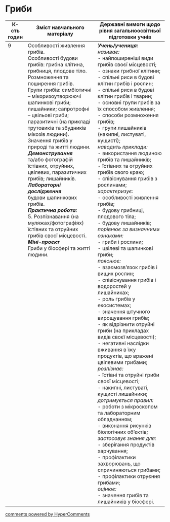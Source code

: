 <div id="hypercomments_widget" class="js-hypercomments-widget invisible"></div>

# Гриби

<table>
  <tr>
    <td width="10%" align="center"><b>К-сть годин</b></td>  
    <td width="45%" align="center"><b>Зміст навчального матеріалу</b></td>
    <td width="45%" align="center"><b>Державні вимоги щодо рівня загальноосвітньої підготовки учнів</b></td>
  </tr>
<tbody>
  <tr>
<td width="10%" style="vertical-align:top !important;">9</td>
    <td width="45%" style="vertical-align:top !important;">
Особливості живлення грибів.<br>
Особливості будови грибів: грибна клітина, грибниця, плодове тіло.<br>
Розмноження та поширення грибів. <br>
Групи грибів: симбіотичні – мікоризоутворюючі шапинкові гриби; лишайники; сапротрофні – цвільові гриби; <br>
паразитичні (на прикладі трутовиків та збудників мікозів людини).<br>
Значення грибів у природі та  житті людини. <br>
<b><i>Демонстрування</i></b><br>
та/або фотографій їстівних, отруйних, цвілевих, паразитичних грибів; лишайників.<br>
<b><i>Лабораторні дослідження</i></b><br>
будови шапинкових грибів.<br>
<b><i>Практична робота:</i></b><br>
5. Розпізнавання (на муляжах/фотографіях) їстівних та отруйних грибів   своєї місцевості.<br>
<b><i>Міні-проект</b></i><br>
Гриби у біосфері та житті людини.
</td>
    <td width="45%" style="vertical-align:top !important;">
<i><b>Учень/учениця:</b></i><br>
<i>називає:</i><br>
- найпоширеніші види грибів своєї місцевості;<br>
- ознаки грибної клітини;<br>
- спільні риси в будові клітин грибів і рослин; <br> 
- спільні риси в будові клітин грибів і тварин;<br> 
- основні групи грибів за їх способом живлення;<br>
- способи розмноження грибів;<br>
- групи лишайників (накипні, листуваті, кущисті);<br>
<i>наводить приклади:</i><br>
- використання людиною грибів та лишайників;<br>
- їстівних та отруйних грибів свого краю;<br>
- співіснування грибів з рослинами;<br>
<i>характеризує:</i><br>
- особливості живлення грибів;<br>
-  будову грибниці, плодового тіла;<br>
- будову лишайників;<br>
<i>порівнює за визначними ознаками:</i><br>
- гриби і рослини;<br>
- цвілеві та шапинкові гриби;<br>
<i>пояснює:</i><br>
- взаємозв’язок грибів і вищих рослин;<br>
- співіснування грибів і водоростей у лишайниках;<br>
- роль грибів у екосистемах;<br>
- значення штучного вирощування грибів;<br>
- як відрізнити отруйні гриби (на прикладах видів своєї місцевості);<br>
- негативні наслідки вживання в їжу продуктів, що вражені цвілевими грибами;<br>
<i>розпізнає:</i><br>
- їстівні та отруйні гриби своєї місцевості;<br>
- накипні,  листуваті, кущисті лишайники;<br>
<i>дотримується правил:</i><br>
- роботи з мікроскопом та лабораторним обладнанням; <br>
- виконання рисунків біологічних об’єктів;<br>
<i>застосовує знання для:</i><br>
- зберігання продуктів харчування;<br>
- профілактики захворювань, що спричиняються грибами; <br>
- профілактики отруєння грибами;<br>
<i>оцінює:</i><br>
- значення грибів та лишайників у біосфері. </td>
</tr>
</tbody>
</table>

<div class="js-hypercomments-container">
<a href="http://hypercomments.com" class="hc-link" title="comments widget">comments powered by HyperComments</a>
</div>